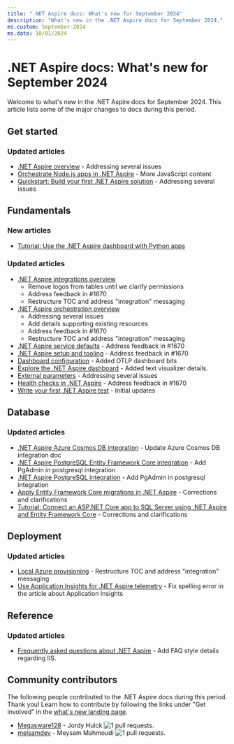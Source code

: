 ```yaml
---
title: ".NET Aspire docs: What's new for September 2024"
description: "What's new in the .NET Aspire docs for September 2024."
ms.custom: September-2024
ms.date: 10/01/2024
---
```


# .NET Aspire docs: What's new for September 2024

Welcome to what's new in the .NET Aspire docs for September 2024. This article lists some of the major changes to docs during this period.

## Get started

### Updated articles

- [.NET Aspire overview](../get-started/aspire-overview.md) - Addressing several issues
- [Orchestrate Node.js apps in .NET Aspire](../get-started/build-aspire-apps-with-nodejs.md) - More JavaScript content
- [Quickstart: Build your first .NET Aspire solution](../get-started/build-your-first-aspire-app.md) - Addressing several issues

## Fundamentals

### New articles

- [Tutorial: Use the .NET Aspire dashboard with Python apps](../fundamentals/dashboard/standalone-for-python.md)

### Updated articles

- [.NET Aspire integrations overview](../fundamentals/integrations-overview.md)
  - Remove logos from tables until we clarify permissions
  - Address feedback in #1670
  - Restructure TOC and address "integration" messaging
- [.NET Aspire orchestration overview](../fundamentals/app-host-overview.md)
  - Addressing several issues
  - Add details supporting existing resources
  - Address feedback in #1670
  - Restructure TOC and address "integration" messaging
- [.NET Aspire service defaults](../fundamentals/service-defaults.md) - Address feedback in #1670
- [.NET Aspire setup and tooling](../fundamentals/setup-tooling.md) - Address feedback in #1670
- [Dashboard configuration](../fundamentals/dashboard/configuration.md) - Added OTLP dashboard bits
- [Explore the .NET Aspire dashboard](../fundamentals/dashboard/explore.md) - Added text visualizer details.
- [External parameters](../fundamentals/external-parameters.md) - Addressing several issues
- [Health checks in .NET Aspire](../fundamentals/health-checks.md) - Address feedback in #1670
- [Write your first .NET Aspire test](../testing/write-your-first-test.md) - Initial updates

## Database

### Updated articles

- [.NET Aspire Azure Cosmos DB integration](../database/azure-cosmos-db-integration.md) - Update Azure Cosmos DB integration doc
- [.NET Aspire PostgreSQL Entity Framework Core integration](../database/postgresql-entity-framework-integration.md) - Add PgAdmin in postgresql integration
- [.NET Aspire PostgreSQL integration](../database/postgresql-integration.md) - Add PgAdmin in postgresql integration
- [Apply Entity Framework Core migrations in .NET Aspire](../database/ef-core-migrations.md) - Corrections and clarifications
- [Tutorial: Connect an ASP.NET Core app to SQL Server using .NET Aspire and Entity Framework Core](../database/sql-server-integrations.md) - Corrections and clarifications

## Deployment

### Updated articles

- [Local Azure provisioning](../azure/local-provisioning.md) - Restructure TOC and address "integration" messaging
- [Use Application Insights for .NET Aspire telemetry](../deployment/azure/application-insights.md) - Fix spelling error in the article about Application Insights

## Reference

### Updated articles

- [Frequently asked questions about .NET Aspire](../reference/aspire-faq.yml) - Add FAQ style details regarding IIS.

## Community contributors

The following people contributed to the .NET Aspire docs during this period. Thank you! Learn how to contribute by following the links under "Get involved" in the [what's new landing page](index.yml).

- [Megasware128](https://github.com/Megasware128) - Jordy Hulck ![1 pull requests.](https://img.shields.io/badge/Merged%20Pull%20Requests-1-green)
- [meisamdev](https://github.com/meisamdev) - Meysam Mahmoudi ![1 pull requests.](https://img.shields.io/badge/Merged%20Pull%20Requests-1-green)
